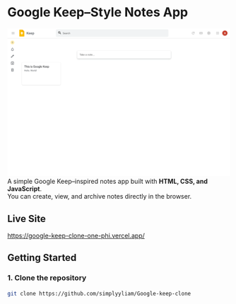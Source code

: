 # Google Keep–Style Notes App
![alt text](image.png)
A simple Google Keep–inspired notes app built with **HTML, CSS, and JavaScript**.  
You can create, view, and archive notes directly in the browser.

## Live Site
https://google-keep-clone-one-phi.vercel.app/

## Getting Started
### 1. Clone the repository
```bash
git clone https://github.com/simplyyliam/Google-keep-clone


